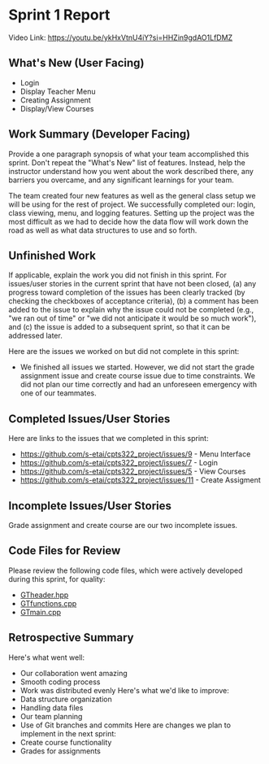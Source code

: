 # Sprint 1 Report
Video Link: https://youtu.be/ykHxVtnU4iY?si=HHZin9gdAO1LfDMZ

## What's New (User Facing)
* Login
* Display Teacher Menu
* Creating Assignment
* Display/View Courses

## Work Summary (Developer Facing)
Provide a one paragraph synopsis of what your team accomplished this sprint. Don't
repeat the "What's New" list of features. Instead, help the instructor understand
how you went about the work described there, any barriers you overcame, and any
significant learnings for your team.

The team created four new features as well as the general class setup we will be using for the rest of project. We successfully completed our: login, class viewing, menu, and logging features. Setting up the project was the most difficult as we had to decide how the data flow will work down the road as well as what data structures to use and so forth. 

## Unfinished Work
If applicable, explain the work you did not finish in this sprint. For issues/user
stories in the current sprint that have not been closed, (a) any progress toward
completion of the issues has been clearly tracked (by checking the checkboxes of
acceptance criteria), (b) a comment has been added to the issue to explain why the
issue could not be completed (e.g., "we ran out of time" or "we did not anticipate
it would be so much work"), and (c) the issue is added to a subsequent sprint, so
that it can be addressed later.

Here are the issues we worked on but did not complete in this sprint:
- We finished all issues we started. However, we did not start the grade assignment issue and create course issue due to time constraints. We did not plan our time correctly and had an unforeseen emergency with one of our teammates.

## Completed Issues/User Stories
Here are links to the issues that we completed in this sprint:
* https://github.com/s-etai/cpts322_project/issues/9 - Menu Interface
* https://github.com/s-etai/cpts322_project/issues/7 - Login
* https://github.com/s-etai/cpts322_project/issues/5 - View Courses
* https://github.com/s-etai/cpts322_project/issues/11 - Create Assigment

## Incomplete Issues/User Stories
Grade assignment and create course are our two incomplete issues. 

## Code Files for Review
Please review the following code files, which were actively developed during this
sprint, for quality:
* [GTheader.hpp](https://github.com/your_repo/file_extension)
* [GTfunctions.cpp](https://github.com/your_repo/file_extension)
* [GTmain.cpp](https://github.com/your_repo/file_extension)

## Retrospective Summary
Here's what went well:
* Our collaboration went amazing
* Smooth coding process
* Work was distributed evenly
Here's what we'd like to improve:
* Data structure organization
* Handling data files
* Our team planning
* Use of Git branches and commits
Here are changes we plan to implement in the next sprint:
* Create course functionality
* Grades for assignments

